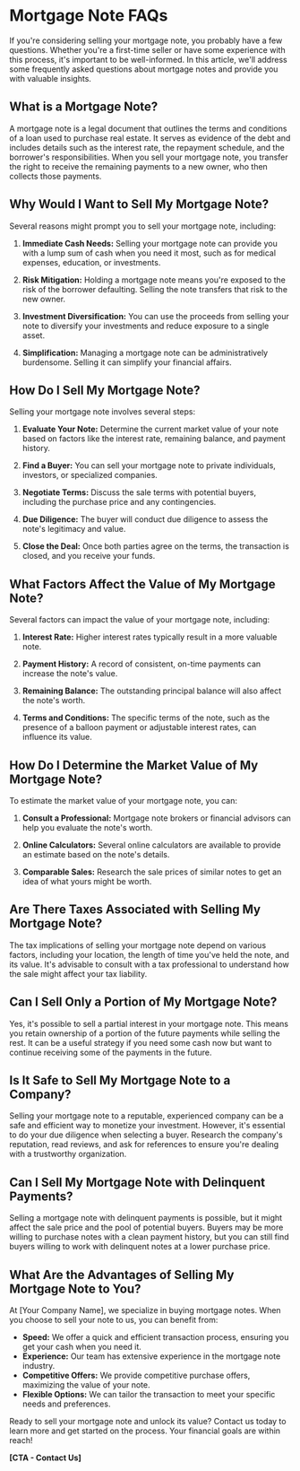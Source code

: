 # Mortgage Note FAQs

If you're considering selling your mortgage note, you probably have a few questions. Whether you're a first-time seller or have some experience with this process, it's important to be well-informed. In this article, we'll address some frequently asked questions about mortgage notes and provide you with valuable insights.

## What is a Mortgage Note?

A mortgage note is a legal document that outlines the terms and conditions of a loan used to purchase real estate. It serves as evidence of the debt and includes details such as the interest rate, the repayment schedule, and the borrower's responsibilities. When you sell your mortgage note, you transfer the right to receive the remaining payments to a new owner, who then collects those payments.

## Why Would I Want to Sell My Mortgage Note?

Several reasons might prompt you to sell your mortgage note, including:

1. **Immediate Cash Needs:** Selling your mortgage note can provide you with a lump sum of cash when you need it most, such as for medical expenses, education, or investments.

2. **Risk Mitigation:** Holding a mortgage note means you're exposed to the risk of the borrower defaulting. Selling the note transfers that risk to the new owner.

3. **Investment Diversification:** You can use the proceeds from selling your note to diversify your investments and reduce exposure to a single asset.

4. **Simplification:** Managing a mortgage note can be administratively burdensome. Selling it can simplify your financial affairs.

## How Do I Sell My Mortgage Note?

Selling your mortgage note involves several steps:

1. **Evaluate Your Note:** Determine the current market value of your note based on factors like the interest rate, remaining balance, and payment history.

2. **Find a Buyer:** You can sell your mortgage note to private individuals, investors, or specialized companies.

3. **Negotiate Terms:** Discuss the sale terms with potential buyers, including the purchase price and any contingencies.

4. **Due Diligence:** The buyer will conduct due diligence to assess the note's legitimacy and value.

5. **Close the Deal:** Once both parties agree on the terms, the transaction is closed, and you receive your funds.

## What Factors Affect the Value of My Mortgage Note?

Several factors can impact the value of your mortgage note, including:

1. **Interest Rate:** Higher interest rates typically result in a more valuable note.

2. **Payment History:** A record of consistent, on-time payments can increase the note's value.

3. **Remaining Balance:** The outstanding principal balance will also affect the note's worth.

4. **Terms and Conditions:** The specific terms of the note, such as the presence of a balloon payment or adjustable interest rates, can influence its value.

## How Do I Determine the Market Value of My Mortgage Note?

To estimate the market value of your mortgage note, you can:

1. **Consult a Professional:** Mortgage note brokers or financial advisors can help you evaluate the note's worth.

2. **Online Calculators:** Several online calculators are available to provide an estimate based on the note's details.

3. **Comparable Sales:** Research the sale prices of similar notes to get an idea of what yours might be worth.

## Are There Taxes Associated with Selling My Mortgage Note?

The tax implications of selling your mortgage note depend on various factors, including your location, the length of time you've held the note, and its value. It's advisable to consult with a tax professional to understand how the sale might affect your tax liability.

## Can I Sell Only a Portion of My Mortgage Note?

Yes, it's possible to sell a partial interest in your mortgage note. This means you retain ownership of a portion of the future payments while selling the rest. It can be a useful strategy if you need some cash now but want to continue receiving some of the payments in the future.

## Is It Safe to Sell My Mortgage Note to a Company?

Selling your mortgage note to a reputable, experienced company can be a safe and efficient way to monetize your investment. However, it's essential to do your due diligence when selecting a buyer. Research the company's reputation, read reviews, and ask for references to ensure you're dealing with a trustworthy organization.

## Can I Sell My Mortgage Note with Delinquent Payments?

Selling a mortgage note with delinquent payments is possible, but it might affect the sale price and the pool of potential buyers. Buyers may be more willing to purchase notes with a clean payment history, but you can still find buyers willing to work with delinquent notes at a lower purchase price.

## What Are the Advantages of Selling My Mortgage Note to You?

At [Your Company Name], we specialize in buying mortgage notes. When you choose to sell your note to us, you can benefit from:

- **Speed:** We offer a quick and efficient transaction process, ensuring you get your cash when you need it.
- **Experience:** Our team has extensive experience in the mortgage note industry.
- **Competitive Offers:** We provide competitive purchase offers, maximizing the value of your note.
- **Flexible Options:** We can tailor the transaction to meet your specific needs and preferences.

Ready to sell your mortgage note and unlock its value? Contact us today to learn more and get started on the process. Your financial goals are within reach!

**[CTA - Contact Us]**